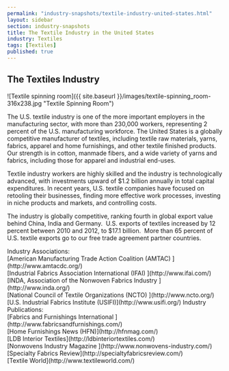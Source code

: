 ```yaml
---
permalink: "industry-snapshots/textile-industry-united-states.html"
layout: sidebar
section: industry-snapshots
title: The Textile Industry in the United States
industry: Textiles
tags: [Textiles]
published: true
---
```

## The Textiles Industry
<span class="imgright">![Textile spinning room]({{ site.baseurl }}/images/textile-spinning_room-316x238.jpg "Textile Spinning Room")</span>

The U.S. textile industry is one of the more important
employers in the manufacturing sector, with more than 230,000 workers,
representing 2 percent of the U.S. manufacturing workforce. The United States is a
globally competitive manufacturer of textiles, including textile raw materials,
yarns, fabrics, apparel and home furnishings, and other textile finished
products. Our strength is in cotton, manmade fibers, and a wide variety of
yarns and fabrics, including those for apparel and industrial end-uses.

Textile
industry workers are highly skilled and the industry is technologically
advanced, with investments upward of $1.2 billion annually in total capital
expenditures. In recent years, U.S. textile companies have focused on retooling
their businesses, finding more effective work processes, investing in niche
products and markets, and controlling costs. 

The industry is
globally competitive, ranking fourth in global export value behind China, India
and Germany.&nbsp; U.S. exports of textiles
increased by 12 percent between 2010 and 2012, to $17.1 billion.&nbsp; More than 65 percent of U.S. textile exports
go to our free trade agreement partner countries. &nbsp;

<span class="field field-type-link field-field-industry-assoications">
      <span class="field-label">Industry Associations:&nbsp;</span><br>
    <span class="field-items">
            <span class="field-item odd">
                    [American Manufacturing Trade Action Coalition (AMTAC) ](http://www.amtacdc.org/)        </span><br>
              <span class="field-item even">
                    [Industrial Fabrics Association International (IFAI) ](http://www.ifai.com/)        </span><br>
              <span class="field-item odd">
                    [INDA, Association of the Nonwoven Fabrics Industry ](http://www.inda.org/)        </span><br>
              <span class="field-item even">
                    [National Council of Textile Organizations (NCTO) ](http://www.ncto.org/)        </span><br>
              <span class="field-item odd">
                    [U.S. Industrial Fabrics Institute (USIFI)](http://www.usifi.org/)        </span>
        </span>
</span>
<span class="field field-type-link field-field-industry-publications">
      <span class="field-label">Industry Publications:&nbsp;</span><br>
    <span class="field-items">
            <span class="field-item odd">
                    [Fabrics and Furnishings International ](http://www.fabricsandfurnishings.com/)        </span><br>
              <span class="field-item even">
                    [Home Furnishings News (HFN)](http://hfnmag.com/)        </span><br>
              <span class="field-item odd">
                    [LDB Interior Textiles](http://ldbinteriortextiles.com/)        </span><br>
              <span class="field-item even">
                    [Nonwovens Industry Magazine ](http://www.nonwovens-industry.com/)        </span><br>
              <span class="field-item odd">
                    [Specialty Fabrics Review](http://specialtyfabricsreview.com/)        </span><br>
              <span class="field-item even">
                    [Textile World](http://www.textileworld.com/)        </span>
        </span>
</span><br>